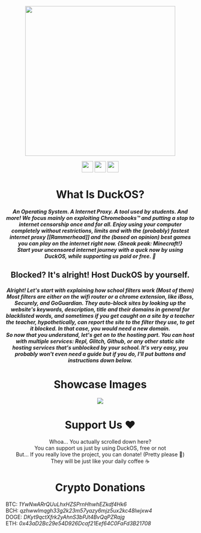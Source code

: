 <p align="center">
<img width="400px" src="https://github.com/GikitSRC/AtlasOS/raw/main/wall.png">
</p>
<p align="center">
<a href="https://discord.gg/2JbtU5HnrY"><img height="30px" src="https://img.shields.io/badge/Discord-7289DA?style=for-the-badge&logo=discord&logoColor=white"><img></a>
<a href="https://github.com/GikitSRC"><img height="30px" src="https://img.shields.io/badge/GitHub-100000?style=for-the-badge&logo=github&logoColor=white"><img></a>
<a href="https://twitter.com/ACompleteNewb"><img height="30px" src="https://img.shields.io/badge/Twitter-1DA1F2?style=for-the-badge&logo=twitter&logoColor=white"><img></a>
</p>
<h1 align="center">What Is DuckOS?</h1>
<h5 align="center">An Operating System. A Internet Proxy. A tool used by students. And more! We focus mainly on exploiting Chromebooks™ and putting a stop to internet censorship once and for all. Enjoy using your computer completely without restrictions, limits and with the (probably) fastest internet proxy [[Rammerhead]] and the (based on opinion) best games you can play on the internet right now. {Sneak peak: Minecraft!} <br>Start your uncensored internet journey with a quck now by using DuckOS, while supporting us paid or free. 🦆</h5>
<h2 align="center">Blocked? It's alright! Host DuckOS by yourself.</h2>
<h5 align="center">Alright! Let's start with explaining how school filters work (Most of them)<br>Most filters are either on the wifi router or a chrome extension, like iBoss, Securely, and GoGuardian. They auto-block sites by looking up the website's keywords, description, title and their domains in general for blacklisted words, and sometimes if you get caught on a site by a teacher the teacher, hypothetically, can report the site to the filter they use, to get it blocked. In that case, you would need a new domain.<br>So now that you understand, let's get on to the hosting part. You can host with multiple services: Repl, Glitch, Github, or any other static site hosting services that's unblocked by your school. It's very easy, you probably won't even need a guide but if you do, I'll put buttons and instructions down below.</h5>
<h1 align="center">Showcase Images</h1>
<p align="center">
<img src="https://github.com/GikitSRC/DuckOS/raw/main/showcase.png">
</p>
<h1 align="center">Support Us ❤️</h1>
<p align="center">Whoa... You actually scrolled down here? <br> You can support us just by using DuckOS, free or not <br> But... If you really love the project, you can donate! (Pretty please 🥺) <br>They will be just like your daily coffee ☕</p>
<h1 align="center">Crypto Donations</h1>
BTC: <em>1YwNwARrQUuLhxHZSPrnHhwhEZkdf4Hk6</em><br>
BCH: <em>qzhwwlmqgh33g2k23m57yazy6mjz5ux2kc48lwjxw4</em><br>
DOGE: <em>DKyt9qctXfrk2yAhnS3bPJt4BvQqPZRajg</em><br>
ETH: <em>0x43aD2Bc29e54D926Dcaf21Eef64C0FaFd3B21708</em><br>
